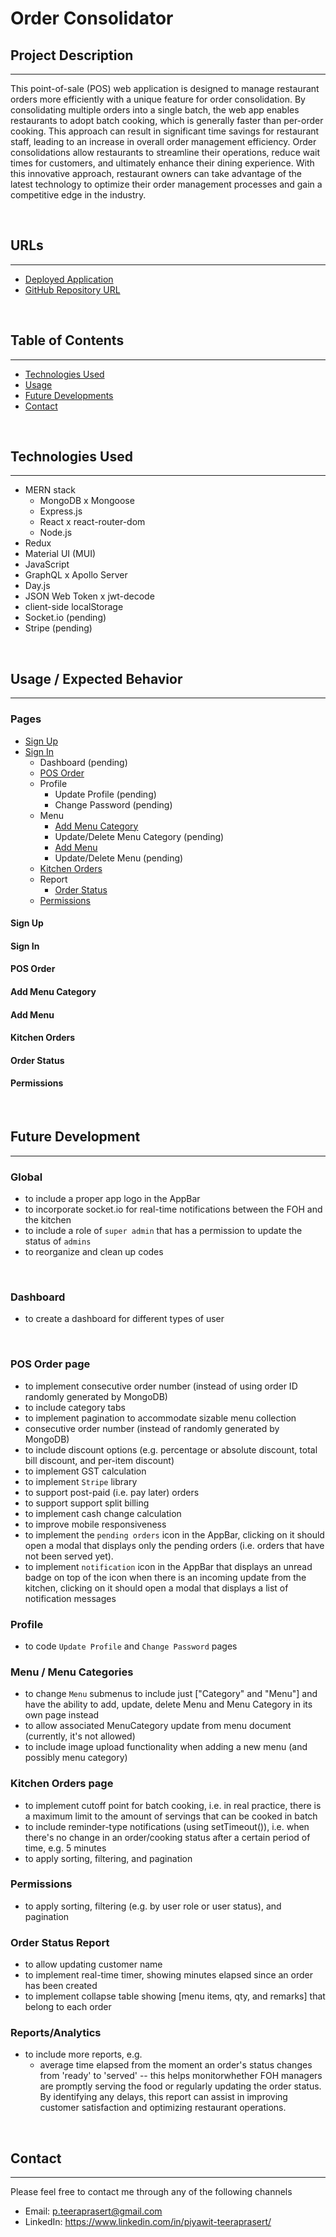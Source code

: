 # **Order Consolidator**

## **Project Description**
---
This point-of-sale (POS) web application is designed to manage restaurant orders more efficiently with a unique feature for order consolidation. By consolidating multiple orders into a single batch, the web app enables restaurants to adopt batch cooking, which is generally faster than per-order cooking. This approach can result in significant time savings for restaurant staff, leading to an increase in overall order management efficiency. Order consolidations allow restaurants to streamline their operations, reduce wait times for customers, and ultimately enhance their dining experience. With this innovative approach, restaurant owners can take advantage of the latest technology to optimize their order management processes and gain a competitive edge in the industry.

<br>

## **URLs**
---
- [Deployed Application]()
- [GitHub Repository URL](https://github.com/jouriena11/pos-order-consolidator)

<br>

## **Table of Contents**
---
- [Technologies Used](#technologies-used)
- [Usage](#usage--expected-behavior)
- [Future Developments](#future-development)
- [Contact](#contact)

<br>

## **Technologies Used**
---
- MERN stack
    - MongoDB x Mongoose
    - Express.js
    - React x react-router-dom
    - Node.js
- Redux
- Material UI (MUI)
- JavaScript
- GraphQL x Apollo Server
- Day.js
- JSON Web Token x jwt-decode
- client-side localStorage
- Socket.io (pending)
- Stripe (pending)

<br>

## **Usage / Expected Behavior**

---
### **Pages**
- [Sign Up](#sign-up)
- [Sign In](#sign-in)
    - Dashboard (pending)
    - [POS Order](#pos-order)
    - Profile
        - Update Profile (pending)
        - Change Password (pending)
    - Menu
        - [Add Menu Category](#add-menu-category)
        - Update/Delete Menu Category (pending)
        - [Add Menu](#add-menu)
        - Update/Delete Menu (pending)
    - [Kitchen Orders](#kitchen-orders)
    - Report
        - [Order Status](#order-status)
    - [Permissions](#permissions)

#### **Sign Up**

#### **Sign In**

#### **POS Order**

#### **Add Menu Category**

#### **Add Menu**

#### **Kitchen Orders**

#### **Order Status**

#### **Permissions**

<br>

## **Future Development**
---

### **Global**
- to include a proper app logo in the AppBar
- to incorporate socket.io for real-time notifications between the FOH and the kitchen
- to include a role of `super admin` that has a permission to update the status of `admins`
- to reorganize and clean up codes

<br>

### **Dashboard**
- to create a dashboard for different types of user

<br>

### **POS Order page**
- to implement consecutive order number (instead of using order ID randomly generated by MongoDB)
- to include category tabs
- to implement pagination to accommodate sizable menu collection
- consecutive order number (instead of randomly generated by MongoDB)
- to include discount options (e.g. percentage or absolute discount, total bill discount, and per-item discount)
- to implement GST calculation
- to implement `Stripe` library
- to support post-paid (i.e. pay later) orders
- to support support split billing
- to implement cash change calculation
- to improve mobile responsiveness
- to implement the `pending orders` icon in the AppBar, clicking on it should open a modal that displays only the pending orders (i.e. orders that have not been served yet).
- to implement `notification` icon in the AppBar that displays an unread badge on top of the icon when there is an incoming update from the kitchen, clicking on it should open a modal that displays a list of notification messages

### **Profile**
- to code `Update Profile` and `Change Password` pages

### **Menu / Menu Categories**
- to change `Menu` submenus to include just ["Category" and "Menu"] and have the ability to add, update, delete Menu and Menu Category in its own page instead
- to allow associated MenuCategory update from menu document (currently, it's not allowed)
- to include image upload functionality when adding a new menu (and possibly menu category)

### **Kitchen Orders page**
- to implement cutoff point for batch cooking, i.e. in real practice, there is a maximum limit to the amount of servings that can be cooked in batch
- to include reminder-type notifications (using setTimeout()), i.e. when there's no change in an order/cooking status after a certain period of time, e.g. 5 minutes
- to apply sorting, filtering, and pagination 

### **Permissions**
- to apply sorting, filtering (e.g. by user role or user status), and pagination 

### **Order Status Report**
- to allow updating customer name
- to implement real-time timer, showing minutes elapsed since an order has been created
- to implement collapse table showing [menu items, qty, and remarks] that belong to each order 

### **Reports/Analytics**
- to include more reports, e.g.
    - average time elapsed from the moment an order's status changes from 'ready' to 'served' -- this helps monitorwhether FOH managers are promptly serving the food or regularly updating the order status.  By identifying any delays, this report can assist in improving customer satisfaction and optimizing restaurant operations.

<br>

## **Contact**
---

Please feel free to contact me through any of the following channels
- Email: p.teeraprasert@gmail.com 
- LinkedIn: https://www.linkedin.com/in/piyawit-teeraprasert/
